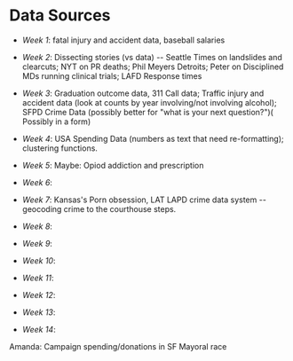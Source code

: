 # Data Sources

+  *Week 1*: fatal injury and accident data, baseball salaries

+  *Week 2*: Dissecting stories (vs data) -- Seattle Times on landslides and clearcuts; NYT on PR deaths; Phil Meyers Detroits; Peter on Disciplined MDs running clinical trials; LAFD Response times

+  *Week 3*: Graduation outcome data, 311 Call data; Traffic injury and accident data (look at counts by year involving/not involving alcohol); SFPD Crime Data (possibly better for "what is your next question?")( Possibly in a form)

+  *Week 4*: USA Spending Data (numbers as text that need re-formatting); clustering functions.

+  *Week 5*: Maybe: Opiod addiction and prescription

+  *Week 6*:

+  *Week 7*: Kansas's Porn obsession, LAT LAPD crime data system -- geocoding crime to the courthouse steps.

+  *Week 8*:
+  *Week 9*:
+  *Week 10*:
+  *Week 11*:
+  *Week 12*:
+  *Week 13*:
+  *Week 14*:

Amanda: Campaign spending/donations in SF Mayoral race
